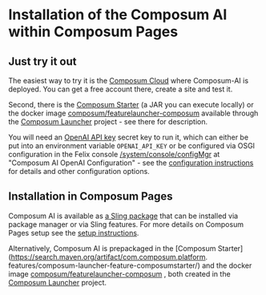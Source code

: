 # Installation of the Composum AI within Composum Pages

## Just try it out

The easiest way to try it is the [Composum Cloud](https://cloud.composum.com) where Composum-AI is deployed. You can
get a free account there, create a site and test it.

Second, there is
the [Composum Starter](https://search.maven.org/artifact/com.composum.platform.features/composum-launcher-feature-composumstarter/)
(a JAR you can execute locally) or the docker image
[composum/featurelauncher-composum](https://hub.docker.com/r/composum/featurelauncher-composum)
available through the
[Composum Launcher](https://github.com/ist-dresden/composum-launch) project - see there for description.

You will need an [OpenAI API key](https://platform.openai.com/account/api-keys) secret key to run it, which can
either be put into an environment variable `OPENAI_API_KEY` or be configured via OSGI configuration in the Felix
console [/system/console/configMgr](http://localhost:8080/system/console/configMgr) at "Composum AI OpenAI
Configuration" - see the
[configuration instructions](configuration.md) for details and other configuration options.

## Installation in Composum Pages

Composum AI is available as
[a Sling package](https://central.sonatype.com/artifact/com.composum.ai/composum-ai-integration-composum-package/)
that can be installed via package manager or via Sling features. For more details on Composum Pages setup see the
[setup instructions](https://www.composum.com/home/pages/setup.html).

Alternatively, Composum AI is prepackaged in the
[Composum Starter](https://search.maven.org/artifact/com.composum.platform.
features/composum-launcher-feature-composumstarter/)
and the docker image [composum/featurelauncher-composum](https://hub.docker.com/r/composum/featurelauncher-composum) ,
both created in the [Composum Launcher](https://github.com/ist-dresden/composum-launch) project.
